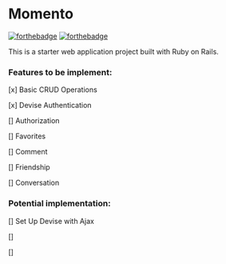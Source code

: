 # Momento
[![forthebadge](http://forthebadge.com/images/badges/made-with-ruby.svg)](http://forthebadge.com)
[![forthebadge](http://forthebadge.com/images/badges/built-with-love.svg)](http://forthebadge.com)

This is a starter web application project built with Ruby on Rails.

### Features to be implement:
[x] Basic CRUD Operations

[x] Devise Authentication

[] Authorization

[] Favorites

[] Comment

[] Friendship

[] Conversation

### Potential implementation:
[] Set Up Devise with Ajax

[]

[]
